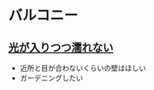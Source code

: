 # バルコニー

## [光が入りつつ濡れない](https://www.dinos.co.jp/garden/verandagarden/step2.html)
 * 近所と目が合わないくらいの壁はほしい
 * ガーデニングしたい
  

